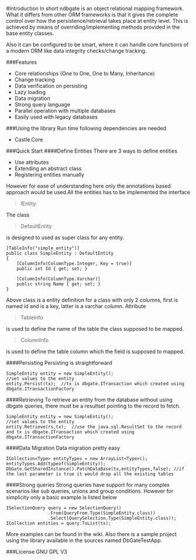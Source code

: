 #Introduction
In short ndbgate is an object relational mapping framework. What it differs from other ORM frameworks is that it gives the complete control over how the persistence/retrieval takes place at entity level. This is achieved by means of overriding/implementing methods provided in the base entity classes. 

Also it can be configured to be smart, where it can handle core functions of a modern ORM like data integrity checks/change tracking. 
 
###Features
* Core relationships (One to One, One to Many, Inheritance)
* Change tracking
* Data verification on persisting
* Lazy loading
* Data migration
* Strong query language
* Parallel operation with multiple databases
* Easily used with legacy databases

###Using the library
Run time following dependencies are needed
* Castle.Core

###Quick Start
####Define Entities
There are 3 ways to define entities
* Use attributes
* Extending an abstract class
* Registering entities manually

However for ease of understanding here only the annotations based approach would be used.All the entities has to be implemented the interface 
>IEntity.

The class
>DefaultEntity

is designed to used as super class for any entity.

   	[TableInfo("simple_entity")]
	public class SimpleEntity : DefaultEntity
	{
		[ColumnInfo(ColumnType.Integer, Key = true)]
		public int Id { get; set; }

		[ColumnInfo(ColumnType.Varchar)]
		public string Name { get; set; }
	}

Above class is a entity definition for a class with only 2 columns, first is named id and is a key, latter is a varchar column. Attribute
>TableInfo 

is used to define the name of the table the class supposed to be mapped. 
>ColumnInfo

is used to define the table column which the field is supposed to mapped.

####Persisting
Persisting is straightforward

	SimpleEntity entity = new SimpleEntity();
	//set values to the entity
	entity.Persist(tx);  //tx is dbgate.ITransaction which created using dbgate.ITransactionFactory 

####Retrieving
To retrieve an entity from the database without using dbgate queries, there must be a resultset pointing to the record to fetch.

	SimpleEntity entity = new SimpleEntity();
	//set values to the entity
	entity.Retrieve(rs,tx);  //use the java.sql.ResultSet to the record and tx is dbgate.ITransaction which created using dbgate.ITransactionFactory

####Data Migration
Data migration pretty easy

	ICollection<Type> entityTypes = new ArrayList<Type>();
	entityTypes.Add(typeof(SimpleEntity));
	DbGate.GetSharedInstance().PatchDataBase(tx,entityTypes,false); //if the last parameter is true it would drop all the existing tables

####Strong queries
Strong queries have support for many complex scenarios like sub queries, unions and group conditions. However for simplicity only a basic example is listed below

	ISelectionQuery query = new SelectionQuery()
					.From(QueryFrom.Type(SimpleEntity.class))
					.Select(QuerySelection.Type(SimpleEntity.class));
	ICollection entities = query.ToList(tx);

More examples can be found in the wiki. Also there is a sample project using the library available in the sources named DbGateTestApp.

###License
GNU GPL V3